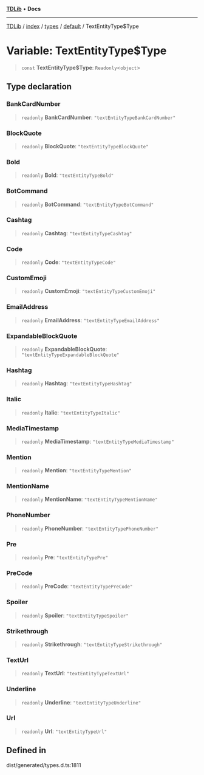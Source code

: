 [**TDLib**](../../../../../../README.md) • **Docs**

***

[TDLib](../../../../../../modules.md) / [index](../../../../../README.md) / [types](../../../README.md) / [default](../README.md) / TextEntityType$Type

# Variable: TextEntityType$Type

> `const` **TextEntityType$Type**: `Readonly`\<`object`\>

## Type declaration

### BankCardNumber

> `readonly` **BankCardNumber**: `"textEntityTypeBankCardNumber"`

### BlockQuote

> `readonly` **BlockQuote**: `"textEntityTypeBlockQuote"`

### Bold

> `readonly` **Bold**: `"textEntityTypeBold"`

### BotCommand

> `readonly` **BotCommand**: `"textEntityTypeBotCommand"`

### Cashtag

> `readonly` **Cashtag**: `"textEntityTypeCashtag"`

### Code

> `readonly` **Code**: `"textEntityTypeCode"`

### CustomEmoji

> `readonly` **CustomEmoji**: `"textEntityTypeCustomEmoji"`

### EmailAddress

> `readonly` **EmailAddress**: `"textEntityTypeEmailAddress"`

### ExpandableBlockQuote

> `readonly` **ExpandableBlockQuote**: `"textEntityTypeExpandableBlockQuote"`

### Hashtag

> `readonly` **Hashtag**: `"textEntityTypeHashtag"`

### Italic

> `readonly` **Italic**: `"textEntityTypeItalic"`

### MediaTimestamp

> `readonly` **MediaTimestamp**: `"textEntityTypeMediaTimestamp"`

### Mention

> `readonly` **Mention**: `"textEntityTypeMention"`

### MentionName

> `readonly` **MentionName**: `"textEntityTypeMentionName"`

### PhoneNumber

> `readonly` **PhoneNumber**: `"textEntityTypePhoneNumber"`

### Pre

> `readonly` **Pre**: `"textEntityTypePre"`

### PreCode

> `readonly` **PreCode**: `"textEntityTypePreCode"`

### Spoiler

> `readonly` **Spoiler**: `"textEntityTypeSpoiler"`

### Strikethrough

> `readonly` **Strikethrough**: `"textEntityTypeStrikethrough"`

### TextUrl

> `readonly` **TextUrl**: `"textEntityTypeTextUrl"`

### Underline

> `readonly` **Underline**: `"textEntityTypeUnderline"`

### Url

> `readonly` **Url**: `"textEntityTypeUrl"`

## Defined in

dist/generated/types.d.ts:1811
